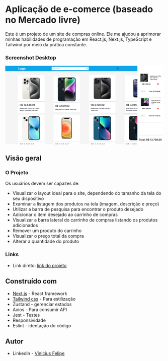 # Aplicação de e-comerce (baseado no Mercado livre)

Este é um projeto de um site de compras online. Ele me ajudou a aprimorar minhas habilidades de programação em React.js, Next.js, TypeScript e Tailwind por meio da prática constante.

### Screenshot Desktop

![Screenshot](public/desktop-print.png)

## Visão geral

### O Projeto

Os usuários devem ser capazes de:

-  Visualizar o layout ideal para o site, dependendo do tamanho da tela do seu dispositivo
-  Examinar a listagem dos produtos na tela (imagem, descrição e preço)
-  Utilizar a barra de pesquisa para encontrar o produto desejado
-  Adicionar o item desejado ao carrinho de compras
-  Visualizar a barra lateral do carrinho de compras listando os produtos adicionados
-  Remover um produto do carrinho
-  Visualizar o preço total da compra
-  Alterar a quantidade do produto

### Links

- Link direto: [link do projeto](https://carrinho-zustand.vercel.app/)

## Construído com

- [Next.js](https://nextjs.org/) - React framework
- [Tailwind css](https://tailwindcss.com/) - Para estilização
- Zustand - gerenciar estados
- Axios - Para consumir API
- Jest - Testes
- Responsividade
- Eslint - identação do código

## Autor

- Linkedin - [Vinicius Felipe](https://www.linkedin.com/in/vinicius-felipe-5148a81b5/)
